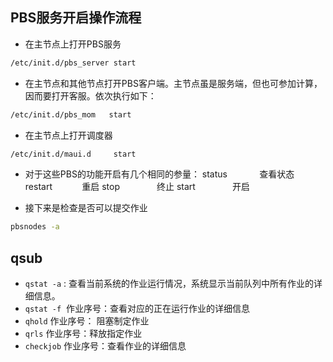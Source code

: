 ## PBS服务开启操作流程
- 在主节点上打开PBS服务
```bash
/etc/init.d/pbs_server start
```
- 在主节点和其他节点打开PBS客户端。主节点虽是服务端，但也可参加计算，因而要打开客服。依次执行如下：
```bash
/etc/init.d/pbs_mom   start
```

- 在主节点上打开调度器
```bash
/etc/init.d/maui.d     start
```

- 对于这些PBS的功能开启有几个相同的参量：
	status             查看状态
	restart            重启
	stop               终止
	start               开启

- 接下来是检查是否可以提交作业
```bash
pbsnodes -a
```

## qsub
- `qstat -a` : 查看当前系统的作业运行情况，系统显示当前队列中所有作业的详细信息。
- `qstat -f`  作业序号：查看对应的正在运行作业的详细信息
- `qhold` 作业序号： 阻塞制定作业
- `qrls` 作业序号：释放指定作业
- `checkjob` 作业序号：查看作业的详细信息

